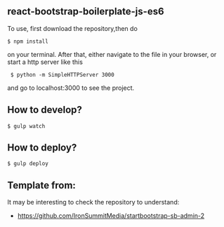 ## react-bootstrap-boilerplate-js-es6

To use, first download the repository,then do

<code>$ npm install</code>

on your terminal.
After that, either navigate to the file in your browser, or start a http server like this

<code> $ python -m SimpleHTTPServer 3000</code>

and go to localhost:3000 to see the project.


## How to develop?

<code>$ gulp watch </code>


## How to deploy?

<code>$ gulp deploy </code>


## Template from:

It may be interesting to check the repository to understand:

- https://github.com/IronSummitMedia/startbootstrap-sb-admin-2
